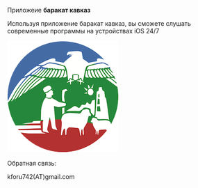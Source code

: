 Приложеие
<b>баракат кавказ</b>

Используя приложение баракат кавказ, вы сможете слушать современные программы на устройствах iOS 24/7

<img src="image.png"/>


<p>Обратная связь:</p>
kforu742(AT)gmail.com
